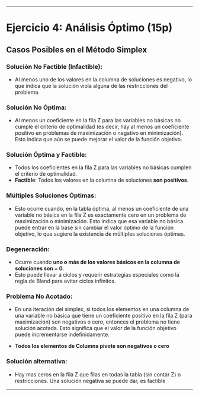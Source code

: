 
---
# Ejercicio 4: Análisis Óptimo (15p)

## Casos Posibles en el Método Simplex

### Solución No Factible (Infactible):

   - Al menos uno de los valores en la columna de soluciones es negativo, lo que indica que la solución viola alguna de las restricciones del problema.

###  **Solución No Óptima:**
   - Al menos un coeficiente en la fila Z para las variables no básicas no cumple el criterio de optimalidad (es decir, hay al menos un coeficiente positivo en problemas de maximización o negativo en minimización). Esto indica que aún se puede mejorar el valor de la función objetivo.

### **Solución Óptima y Factible:**
   - Todos los coeficientes en la fila Z para las variables no básicas cumplen el criterio de optimalidad.
   - **Factible**: Todos los valores en la columna de soluciones **son positivos**.

### **Múltiples Soluciones Óptimas:**
   - Esto ocurre cuando, en la tabla óptima, al menos un coeficiente de una variable no básica en la fila Z es exactamente cero en un problema de maximización o minimización. Esto indica que esa variable no básica puede entrar en la base sin cambiar el valor óptimo de la función objetivo, lo que sugiere la existencia de múltiples soluciones óptimas.


### **Degeneración:**
   - Ocurre cuando **uno o más de los valores básicos en la columna de soluciones son = 0**.
   - Esto puede llevar a ciclos y requerir estrategias especiales como la regla de Bland para evitar ciclos infinitos.


### **Problema No Acotado:**

   - En una iteración del simplex, si todos los elementos en una columna de una variable no básica que tiene un coeficiente positivo en la fila Z (para maximización) son negativos o cero, entonces el problema no tiene solución acotada. Esto significa que el valor de la función objetivo puede incrementarse indefinidamente.

   - **Todos los elementos de Columna pivote son negativos o cero**


### **Solución alternativa:** 

- Hay mas ceros en la fila Z que filas en todas la tabla (sin contar Z) o restricciones. Una solución negativa se puede dar, es factible









---